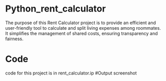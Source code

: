 # Python_rent_calculator
The purpose of this Rent Calculator project is to provide an efficient and user-friendly tool to calculate and split living expenses among roommates. It simplifies the management of shared costs, ensuring transparency and fairness.

# Code
code for this project is in rent_calculator.ip
#Output
screenshot
